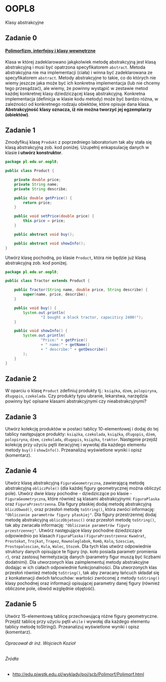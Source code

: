 # OOPL8
Klasy abstrakcyjne

## Zadanie 0
#### [Polimorfizm, interfejsy i klasy wewnętrzne](http://edu.pjwstk.edu.pl/wyklady/poj/scb/Polimorf/Polimorf.html)

Klasa w której zadeklarowano jakąkolwiek metodę abstrakcyjną jest klasą abstrakcyjną i musi być opatrzona specyfikatorem `abstract`. Metoda abstrakcyjna nie ma implementacji (ciała) i winna być zadeklarowana ze specyfikatorem `abstract`. Metody abstrakcyjne to takie, co do których nie wiemy jeszcze jaka może być ich konkretna implementacja (lub nie chcemy tego przesądzać), ale wiemy, że powinny wystąpić w zestawie metod każdej konkretnej klasy dziedziczącej klasę abstrakcyjną. Konkretna implementacja (definicja w klasie kodu metody) może być bardzo różna, w zależności od konkretnego rodzaju obiektów, które opisuje dana klasa. **Abstrakcyjność klasy oznacza, iż nie można tworzyć jej egzemplarzy (obiektów)**.

## Zadanie 1

Zmodyfikuj klasę `Produkt` z poprzedniego laboratorium tak aby stała się klasą abstrakcyjną zob.
kod poniżej. Uzupełnij enkapsulację danych w klasie **i utwórz konstruktor**.

```java
package pl.edu.ur.oopl8;

public class Product {

    private double price;
    private String name;
    private String describe;

    public double getPrice() {
        return price;
    }

    public void setPrice(double price) {
        this.price = price;
    }

    public abstract void buy();

    public abstract void showInfo();
}
```

Utwórz klasę pochodną, po klasie `Product`, która nie będzie już klasą abstrakcyjną zob. kod poniżej.

```java
package pl.edu.ur.oopl8;

public class Tractor extends Product {

    public Tractor(String name, double price, String describe) {
        super(name, price, describe);
    }

    public void buy() {
        System.out.println(
                "I bought a black tractor, capaciticy 2400!");
    }

    public void showInfo() {
        System.out.println(
                "Price:" + getPrice()
                + " name:" + getName()
                + " describe:" + getDescribe()
        );
    }
}
```

## Zadanie 2

W oparciu o klasę `Product` zdefiniuj produkty tj.: `książka`, `dżem`, `polopiryna`, `długopis`, `czekolada`. Czy produkty typu ubranie, lekarstwa, narzędzia powinny być opisane klasami abstrakcyjnymi czy nieabstrakcyjnymi? 

## Zadanie 3

Utwórz kolekcję produktów w postaci tablicy 10-elementowej i dodaj do tej tablicy następujące produkty: `książka`, `czekolada`, `książka`, `długopis`, `dżem`, `polopiryna`, `dżem`, `czekolada`, `długopis`, `książka`, `traktor`. Następnie przejdź kolekcję przy użyciu pętli iteracyjnej i wywołaj dla każdego elementu metody `buy()` i `showInfo()`. Przeanalizuj wyświetlone wyniki i opisz (komentarz).

## Zadanie 4

Utwórz klasę abstrakcyjną `FiguraGeometryczna`, zawierającą metodę abstrakcyjną `obliczPole()` (dla każdej figury geometrycznej można obliczyć pole). Utwórz dwie klasy pochodne - dziedziczące po klasie - `FiguraGeometryczna`, które również są klasami abstrakcyjnymi: `FiguraPlaska` oraz `FiguraPrzestrzenna`. Dla figury płaskiej dodaj metodę abstrakcyjną `bliczObwod()`, oraz przesłoń metodę `toString()`, która zwróci informację: `"Obliczanie parametrów figury płaskiej"`. Dla figury przestrzennej dodaj metodę abstrakcyjną `obliczObjetosc()` oraz przesłoń metodę `toString()`, tak aby zwracała informację: `"Obliczanie parametrów figury przestrzennej"`. Utwórz następujące klasy pochodne dziedziczące odpowiednio po klasach `FiguraPlaska` i `FiguraPrzestrzenna`: `Kwadrat`, `Prostokat`, `Trojkat`, `Trapez`, `Rownoleglobok`, `Romb`, `Kolo`, `Szescian`, `Prostopaloscian`, `Kula`, `Walec`, `Stozek`. Dla tych klas utwórz odpowiednie struktury danych opisujące te figury (np. koło posiada parametr promienia `r`), oraz zastosuj hermetyzację danych (parametry figur muszą być liczbami dodatnimi). Dla utworzonych klas zaimplementuj metody abstrakcyjne dodając w ich ciałach odpowiednie funkcjonalności. Dla utworzonych klas przesłoń również metodę `toString()`, tak aby zwracany łańcuch składał się z konkatenacji dwóch łańcuchów: wartości zwróconej z metody `toString()` klasy pochodnej oraz informacji opisującej parametry danej figury (również obliczone pole, obwód względnie objętość). 

## Zadanie 5

Utwórz 15-elementową tablicę przechowującą różne figury geometryczne. Przejdź tablicę przy użyciu pętli `while` i wywołaj dla każdego elementu tablicy metodę toString(). Przeanalizuj wyświetlone wyniki i opisz (komentarz).

###### Opracował dr inż. Wojciech Kozioł

###### Źródła

* http://edu.pjwstk.edu.pl/wyklady/poj/scb/Polimorf/Polimorf.html
